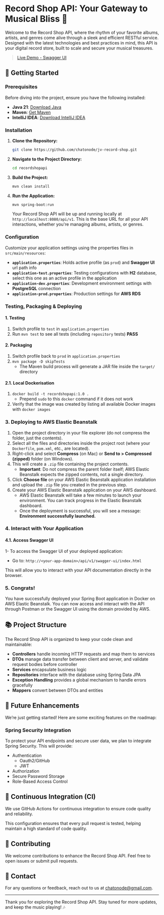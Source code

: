 # Record Shop API: Your Gateway to Musical Bliss 🎵

Welcome to the Record Shop API, where the rhythm of your favorite albums, artists, and genres come alive through a sleek and efficient RESTful service. Designed with the latest technologies and best practices in mind, this API is your digital record store, built to scale and secure your musical treasures.

> [Live Demo - Swagger UI](http://record-shop-api-env.eba-k7juhuv2.eu-west-2.elasticbeanstalk.com/api/v1/swagger-ui/index.html)

## 🚀 Getting Started

### Prerequisites

Before diving into the project, ensure you have the following installed:

- **Java 21**: [Download Java](https://www.oracle.com/uk/java/technologies/downloads/#java21)
- **Maven**: [Get Maven](https://maven.apache.org/install.html)
- **IntelliJ IDEA**: [Download IntelliJ IDEA](https://www.jetbrains.com/idea/download/)

### Installation

1. **Clone the Repository:**

   ```bash
   git clone https://github.com/chatonode/jv-record-shop.git
   ```

2. **Navigate to the Project Directory:**

   ```bash
   cd recordshopapi
   ```

3. **Build the Project:**

   ```bash
   mvn clean install
   ```

4. **Run the Application:**

   ```bash
   mvn spring-boot:run
   ```

   Your Record Shop API will be up and running locally at `http://localhost:8080/api/v1`. This is the base URL for all your API interactions, whether you're managing albums, artists, or genres.

### Configuration

Customize your application settings using the properties files in `src/main/resources`:

- **`application.properties`**: Holds active profile (as `prod`) and **Swagger UI** url path info 
- **`application-test.properties`**: Testing configurations with **H2** database, select this one as an active profile in the application
- **`application-dev.properties`**: Development environment settings with **PostgreSQL** connection
- **`application-prod.properties`**: Production settings for **AWS RDS**

### Testing, Packaging & Deploying
#### 1. Testing
1. Switch profile to `test` in `application.properties`
2. Run `mvn test` to see all tests (including `repository` tests) **PASS**

#### 2. Packaging
1. Switch profile back to `prod` in `application.properties`
2. `mvn package -D skipTests`
   - The Maven build process will generate a JAR file inside the `target/` directory

#### 2.1. Local Dockerisation
1. `docker build -t recordshopapi:1.0 .`
   - Prepend `sudo` to this `docker` command if it does not work
2. Verify that the image was created by listing all available Docker images with `docker images`

### 3. Deploying to AWS Elastic Beanstalk
1. Open the project directory in your file explorer (do not compress the folder, just the contents).
2. Select all the files and directories inside the project root (where your `Dockerfile`, `pom.xml`, etc., are located).
3. Right-click and select **Compress** (on Mac) or **Send to > Compressed (zipped)** folder (on Windows).
4. This will create a `.zip` file containing the project contents.
   - **Important**: Do not compress the parent folder itself; AWS Elastic Beanstalk expects the zipped contents, not a single directory.
5. Click **Choose file** on your AWS Elastic Beanstalk application installation and upload the `.zip` file you created in the previous step.
6. Create your AWS Elastic Beanstalk application on your AWS dashboard.
   - AWS Elastic Beanstalk will take a few minutes to launch your environment. You can track progress in the Elastic Beanstalk dashboard.
   - Once the deployment is successful, you will see a message: **Environment successfully launched.**

### 4. Interact with Your Application
#### 4.1. Access Swagger UI
1- To access the Swagger UI of your deployed application:
   - Go to: `http://<your-app-domain>/api/v1/swagger-ui/index.html`

This will allow you to interact with your API documentation directly in the browser.


### 5. Congrats!

You have successfully deployed your Spring Boot application in Docker on AWS Elastic Beanstalk. You can now access and interact with the API through Postman or the Swagger UI using the domain provided by AWS.

## 📚 Project Structure

The Record Shop API is organized to keep your code clean and maintainable:

- **Controllers** handle incoming HTTP requests and map them to services
- **DTOs** manage data transfer between client and server, and validate request bodies before controller
- **Services** encapsulate business logic
- **Repositories** interface with the database using Spring Data JPA
- **Exception Handling** provides a global mechanism to handle errors gracefully
- **Mappers** convert between DTOs and entities

## 🌟 Future Enhancements

We’re just getting started! Here are some exciting features on the roadmap:

### Spring Security Integration

To protect your API endpoints and secure user data, we plan to integrate Spring Security. This will provide:

- Authentication
  - Oauth2/GitHub
  - JWT
- Authorization
- Secure Password Storage
- Role-Based Access Control

## 🔄 Continuous Integration (CI)

We use GitHub Actions for continuous integration to ensure code quality and reliability.

This configuration ensures that every pull request is tested, helping maintain a high standard of code quality.

## 📜 Contributing

We welcome contributions to enhance the Record Shop API. Feel free to open issues or submit pull requests.

## 📧 Contact

For any questions or feedback, reach out to us at [chatonode@gmail.com](mailto:chatonode@gmail.com).

---

Thank you for exploring the Record Shop API. Stay tuned for more updates, and keep the music playing! 🎶